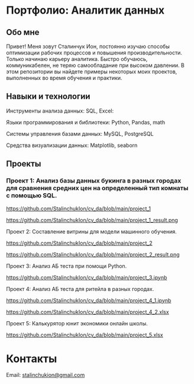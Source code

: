 # Портфолио: Аналитик данных


## Обо мне

Привет! Меня зовут Сталинчук Ион, постоянно изучаю способы оптимизации рабочих процессов и повышения производительности. Только начинаю карьеру аналитика. Быстро обучаюсь, коммуникабелен, не теряю самообладание при высоком давлении. В этом репозитории вы найдете примеры некоторых моих проектов, выполненных во время обучения и практики.


## Навыки и технологии

Инструменты анализа данных: SQL, Excel:

Языки программирования и библиотеки: Python, Pandas, math

Системы управления базами данных: MySQL, PostgreSQL

Средства визуализации данных: Matplotlib, seaborn

## Проекты

### Проект 1: Анализ базы данных букинга в разных городах для сравнения средних цен на определенный тип комнаты с помощью SQL.

https://github.com/StalinchukIon/cv_da/blob/main/project_1

https://github.com/StalinchukIon/cv_da/blob/main/project_1_result.png

Проект 2: Составление витрины для модели машинного обучения.

https://github.com/StalinchukIon/cv_da/blob/main/project_2

https://github.com/StalinchukIon/cv_da/blob/main/project_2_result.png

Проект 3: Анализ АБ теста при помощи Python.

https://github.com/StalinchukIon/cv_da/blob/main/project_3.ipynb

Проект 4: Анализ АБ теста для ритейла в разных городах.

https://github.com/StalinchukIon/cv_da/blob/main/project_4_1.ipynb

https://github.com/StalinchukIon/cv_da/blob/main/project_4_2.xlsx

Проект 5:  Калькурятор юнит экономики онлайн школы.

https://github.com/StalinchukIon/cv_da/blob/main/project_5.xlsx

# Контакты

Email: stalinchukion@gmail.com

